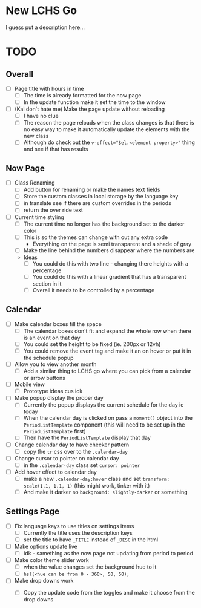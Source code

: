 # New LCHS Go

I guess put a description here...

# TODO

## Overall

- [ ]  Page title with hours in time
    - [ ]  The time is already formatted for the now page
    - [ ]  In the update function make it set the time to the window
- [ ]  (Kai don't hate me) Make the page update without reloading
    - [ ]  I have no clue
    - [ ]  The reason the page reloads when the class changes is that there is no easy way to make it automatically update the elements with the new class
    - [ ]  Although do check out the `v-effect="$el.<element property>"` thing and see if that has results

## Now Page

- [ ]  Class Renaming
    - [ ]  Add button for renaming or make the names text fields
    - [ ]  Store the custom classes in local storage by the language key
    - [ ]  in translate see if there are custom overrides in the periods
    - [ ]  return the over ride text
- [ ]  Current time styling
    - [ ]  The current time no longer has the background set to the darker color
    - [ ]  This is so the themes can change with out any extra code
        - Everything on the page is semi transparent and a shade of gray
    - [ ]  Make the line behind the numbers disappear where the numbers are
    - Ideas
        - [ ]  You could do this with two line - changing there heights with a percentage
        - [ ]  You could do this with a linear gradient that has a transparent section in it
        - [ ]  Overall it needs to be controlled by a percentage
## Calendar

- [ ]  Make calendar boxes fill the space
    - [ ]  The calendar boxes don't fit and expand the whole row when there is an event on that day
    - [ ]  You could set the height to be fixed (ie. 200px or 12vh)
    - [ ]  You could remove the event tag and make it an on hover or put it in the schedule popup
- [ ]  Allow you to view another month
    - [ ]  Add a similar thing to LCHS go where you can pick from a calendar or arrow buttons
- [ ]  Mobile view
    - [ ]  Prototype ideas cus idk
- [ ]  Make popup display the proper day
    - [ ]  Currently the popup displays the current schedule for the day ie today
    - [ ]  When the calendar day is clicked on pass a `moment()` object into the `PeriodListTemplate` component (this will need to be set up in the `PeriodListTemplate` first)
    - [ ]  Then have the `PeriodListTemplate` display that day
- [ ]  Change calendar day to have checker pattern
    - [ ]  copy the `tr` css over to the `.calendar-day`
- [ ]  Change cursor to pointer on calendar day
    - [ ]  in the `.calendar-day` class set `cursor: pointer`
- [ ]  Add hover effect to calendar day
    - [ ]  make a new `.calendar-day:hover` class and set `transform: scale(1.1, 1.1, 1)` (this might work, tinker with it)
    - [ ]  And make it darker so `background: slightly-darker` or something

## Settings Page

- [ ]  Fix language keys to use titles on settings items
    - [ ]  Currently the title uses the description keys
    - [ ]  set the title to have `_TITLE` instead of `_DESC` in the html
- [ ]  Make options update live
    - [ ]  idk - samething as the now page not updating from period to period
- [ ]  Make color theme slider work
    - [ ]  when the value changes set the background hue to it
    - [ ]  `hsl(<hue can be from 0 - 360>, 50, 50);`
- [ ]  Make drop downs work
    - [ ]  Copy the update code from the toggles and make it choose from the drop downs

